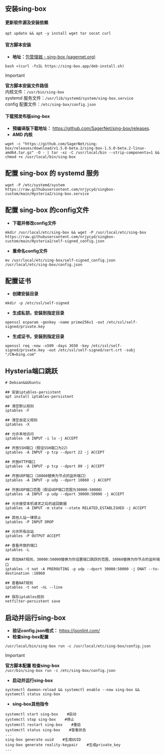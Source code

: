 

## **安装sing-box**
#### **更新软件源及安装依赖**
```
apt update && apt -y install wget tar socat curl
```

#### **官方脚本安装**
- **地址：**[包管理器 - sing-box (sagernet.org)](https://sing-box.sagernet.org/zh/installation/package-manager/)
```
bash <(curl -fsSL https://sing-box.app/deb-install.sh)
```

> [!IMPORTANT]
> **官方脚本安装文件路径**  
> 内核文件：`/usr/bin/sing-box`  
> systemd 服务文件：`/usr/lib/systemd/system/sing-box.service`  
> config 配置文件：`/etc/sing-box/config.json`

#### **下载预发布版sing-box**
- **预编译版下载地址：** https://github.com/SagerNet/sing-box/releases.
- **AMD 内核**
```
wget -c "https://github.com/SagerNet/sing-box/releases/download/v1.5.0-beta.2/sing-box-1.5.0-beta.2-linux-amd64.tar.gz" -O - | tar -xz -C /usr/local/bin --strip-components=1 && chmod +x /usr/local/bin/sing-box
```
## **配置 sing-box 的 systemd 服务**
```
wget -P /etc/systemd/system https://raw.githubusercontent.com/nrjycyd/singbox-custom/main/Hysteria2/sing-box.service
```


## **配置 sing-box 的config文件**
- **下载并修改config文件**

```
mkdir /usr/local/etc/sing-box && wget -P /usr/local/etc/sing-box https://raw.githubusercontent.com/nrjycyd/singbox-custom/main/Hysteria2/self-signed_config.json
```

- **重命名config文件**

```
mv /usr/local/etc/sing-box/self-signed_config.json /usr/local/etc/sing-box/config.json
```
## **配置证书**

- **创建安装目录**
```
mkdir -p /etc/ssl/self-signed
```
- **生成私钥，安装到指定目录**

```
openssl ecparam -genkey -name prime256v1 -out /etc/ssl/self-signed/private.key
```

- **生成证书，安装到指定目录**

```
openssl req -new -x509 -days 3650 -key /etc/ssl/self-signed/private.key -out /etc/ssl/self-signed/cert.crt -subj "/CN=bing.com"
```

## **Hysteria端口跳跃**

```
# Debian&&Ubuntu

## 安装iptables-persistent
apt install iptables-persistent

## 清空默认规则
iptables -F

## 清空自定义规则
iptables -X

## 允许本地访问
iptables -A INPUT -i lo -j ACCEPT

## 开放SSH端口（假设SSH端口为22）
iptables -A INPUT -p tcp --dport 22 -j ACCEPT

## 开放HTTP端口
iptables -A INPUT -p tcp --dport 80 -j ACCEPT

## 开放UDP端口（10860替换为节点的监听端口）
iptables -A INPUT -p udp --dport 10860 -j ACCEPT

## 开放UDP端口范围（假设UDP端口范围为30000-50000）
iptables -A INPUT -p udp --dport 30000:50000 -j ACCEPT

## 允许接受本机请求之后的返回数据
iptables -A INPUT -m state --state RELATED,ESTABLISHED -j ACCEPT

## 其他入站一律禁止
iptables -P INPUT DROP

## 允许所有出站
iptables -P OUTPUT ACCEPT

## 查看开放的端口
iptables -L

## 添加NAT规则，30000:50000替换为你设置端口跳跃的范围，10860替换为你节点的监听端口
iptables -t nat -A PREROUTING -p udp --dport 30000:50000 -j DNAT --to-destination :10860

## 查看NAT规则
iptables -t nat -nL --line

## 保存iptables规则
netfilter-persistent save
```
## **启动并运行sing-box**
- **验证config.json格式：** https://jsonlint.com/
- **检查sing-box配置**
```
/usr/local/bin/sing-box run -c /usr/local/etc/sing-box/config.json
```

> [!IMPORTANT]
> **官方脚本配置 检查sing-box**  
> `/usr/bin/sing-box run -c /etc/sing-box/config.json`


- **启动并运行sing-box**
```
systemctl daemon-reload && systemctl enable --now sing-box && systemctl status sing-box
```
- **sing-box其他指令**
```
systemctl start sing-box    #启动
systemctl stop sing-box    #停止
systemctl restart sing-box    #重启
systemctl status sing-box    #查看状态
...
sing-box generate uuid    #生成UUID
sing-box generate reality-keypair    #生成private_key
...
```

